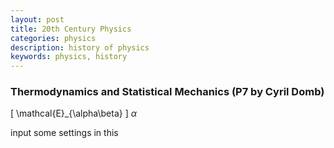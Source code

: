 ```yaml
---
layout: post
title: 20th Century Physics
categories: physics
description: history of physics
keywords: physics, history
---
```


### Thermodynamics and Statistical Mechanics (P7 by Cyril Domb)
\[ \mathcal{E}_{\alpha\beta} \]
$\alpha$

input some settings in this
